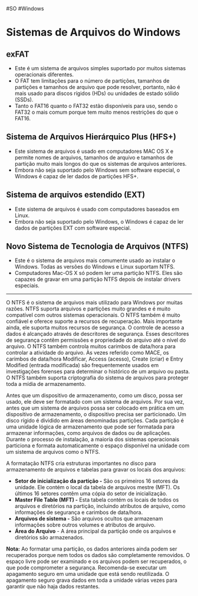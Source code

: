 #SO #Windows 
# Sistemas de Arquivos do Windows

## exFAT

 - Este é um sistema de arquivos simples suportado por muitos sistemas operacionais diferentes.
- O FAT tem limitações para o número de partições, tamanhos de partições e tamanhos de arquivo que pode resolver, portanto, não é mais usado para discos rígidos (HDs) ou unidades de estado sólido (SSDs).
- Tanto o FAT16 quanto o FAT32 estão disponíveis para uso, sendo o FAT32 o mais comum porque tem muito menos restrições do que o FAT16.

## Sistema de Arquivos Hierárquico Plus (HFS+)

- Este sistema de arquivos é usado em computadores MAC OS X e permite nomes de arquivos, tamanhos de arquivo e tamanhos de partição muito mais longos do que os sistemas de arquivos anteriores.
- Embora não seja suportado pelo Windows sem software especial, o Windows é capaz de ler dados de partições HFS+.

## Sistema de arquivos estendido (EXT)

- Este sistema de arquivos é usado com computadores baseados em Linux.
- Embora não seja suportado pelo Windows, o Windows é capaz de ler dados de partições EXT com software especial.

## Novo Sistema de Tecnologia de Arquivos (NTFS)

- Este é o sistema de arquivos mais comumente usado ao instalar o Windows. Todas as versões do Windows e Linux suportam NTFS.
- Computadores Mac-OS X só podem ler uma partição NTFS. Eles são capazes de gravar em uma partição NTFS depois de instalar drivers especiais.

---

O NTFS é o sistema de arquivos mais utilizado para Windows por muitas razões. NTFS suporta arquivos e partições muito grandes e é muito compatível com outros sistemas operacionais. O NTFS também é muito confiável e oferece suporte a recursos de recuperação. Mais importante ainda, ele suporta muitos recursos de segurança. O controle de acesso a dados é alcançado através de descritores de segurança. Esses descritores de segurança contêm permissões e propriedade do arquivo até o nível do arquivo. O NTFS também controla muitos carimbos de data/hora para controlar a atividade do arquivo. Às vezes referido como MACE, os carimbos de data/hora Modificar, Access (acesso), Create (criar) e Entry Modified (entrada modificada) são frequentemente usados em investigações forenses para determinar o histórico de um arquivo ou pasta. O NTFS também suporta criptografia do sistema de arquivos para proteger toda a mídia de armazenamento.

Antes que um dispositivo de armazenamento, como um disco, possa ser usado, ele deve ser formatado com um sistema de arquivos. Por sua vez, antes que um sistema de arquivos possa ser colocado em prática em um dispositivo de armazenamento, o dispositivo precisa ser particionado. Um disco rígido é dividido em áreas denominadas partições. Cada partição é uma unidade lógica de armazenamento que pode ser formatada para armazenar informações, como arquivos de dados ou de aplicações. Durante o processo de instalação, a maioria dos sistemas operacionais particiona e formata automaticamente o espaço disponível na unidade com um sistema de arquivos como o NTFS.

A formatação NTFS cria estruturas importantes no disco para armazenamento de arquivos e tabelas para gravar os locais dos arquivos:

- **Setor de inicialização da partição -** São os primeiros 16 setores da unidade. Ele contém o local da tabela de arquivos mestre (MFT). Os últimos 16 setores contêm uma cópia do setor de inicialização.
- **Master File Table (MFT) -** Esta tabela contém os locais de todos os arquivos e diretórios na partição, incluindo atributos de arquivo, como informações de segurança e carimbos de data/hora.
- **Arquivos de sistema -** São arquivos ocultos que armazenam informações sobre outros volumes e atributos de arquivo.
- **Área do Arquivo** - A área principal da partição onde os arquivos e diretórios são armazenados.

**Nota:** Ao formatar uma partição, os dados anteriores ainda podem ser recuperados porque nem todos os dados são completamente removidos. O espaço livre pode ser examinado e os arquivos podem ser recuperados, o que pode comprometer a segurança. Recomenda-se executar um apagamento seguro em uma unidade que está sendo reutilizada. O apagamento seguro grava dados em toda a unidade várias vezes para garantir que não haja dados restantes.














